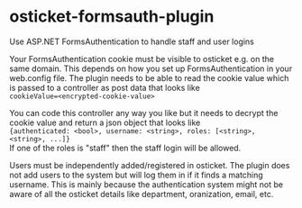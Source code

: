 osticket-formsauth-plugin
=========================

Use ASP.NET FormsAuthentication to handle staff and user logins

Your FormsAuthentication cookie must be visible to osticket e.g. on the same domain. This depends on how you set up FormsAuthentication in your web.config file. The plugin needs to be able to read the cookie value which is passed to a controller as post data that looks like<br />
`cookieValue=<encrypted-cookie-value>`

You can code this controller any way you like but it needs to decrypt the cookie value and return a json object that looks like<br />
`{authenticated: <bool>, username: <string>, roles: [<string>, <string>, ...]}`<br />
If one of the roles is "staff" then the staff login will be allowed.

Users must be independently added/registered in osticket. The plugin does not add users to the system but will log them in if it finds a matching username. This is mainly because the authentication system might not be aware of all the osticket details like department, oranization, email, etc.
